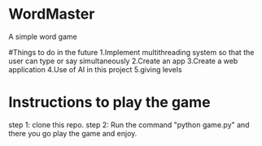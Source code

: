 # WordMaster
A simple word game 

#Things to do in the future
    1.Implement multithreading system so that the user can type or say simultaneously
    2.Create an app
    3.Create a web application
    4.Use of AI in this project
    5.giving levels
    
# Instructions to play the game
step 1: clone this repo.
step 2: Run the command "python game.py"
and there you go play the game and enjoy.

